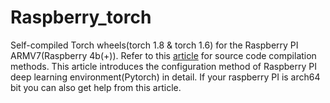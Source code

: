 # Raspberry_torch
Self-compiled Torch wheels(torch 1.8 &amp; torch 1.6) for the Raspberry PI ARMV7(Raspberry 4b(+)). Refer to this [article](https://zhuanlan.zhihu.com/p/446627852) for source code compilation methods. This article introduces the configuration method of Raspberry PI deep learning environment(Pytorch) in detail. If your raspberry PI is arch64 bit you can also get help from this article.
